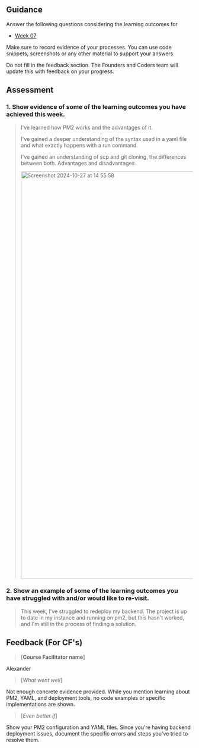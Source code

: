 ## Guidance
Answer the following questions considering the learning outcomes for
- [Week 07](https://learn.foundersandcoders.com/course/syllabus/developer/week07-project04-authentication/learning-outcomes/)

Make sure to record evidence of your processes. You can use code snippets, screenshots or any other material to support your answers.

Do not fill in the feedback section. The Founders and Coders team will update this with feedback on your progress.

## Assessment
 ### 1. Show evidence of some of the learning outcomes you have achieved this week.
> I've learned how PM2 works and the advantages of it.
> 
> I've gained a deeper understanding of the syntax used in a yaml file and what exactly happens with a run command.
> 
> I've gained an understanding of scp and git cloning, the differences between both. Advantages and disadvantages.
> 
> <img width="1096" alt="Screenshot 2024-10-27 at 14 55 58" src="https://github.com/user-attachments/assets/6c32c916-5558-492d-b897-bdd1121733a3">

 ### 2. Show an example of some of the learning outcomes you have struggled with and/or would like to re-visit.
>This week, I've struggled to redeploy my backend. The project is up to date in my instance and running on pm2, but this hasn't worked, and I'm still in the process of finding a solution.


## Feedback (For CF's)
> [**Course Facilitator name**]

Alexander

> [*What went well*]

Not enough concrete evidence provided. While you mention learning about PM2, YAML, and deployment tools, no code examples or specific implementations are shown.

> [*Even better if*]

Show your PM2 configuration and YAML files. Since you're having backend deployment issues, document the specific errors and steps you've tried to resolve them.
